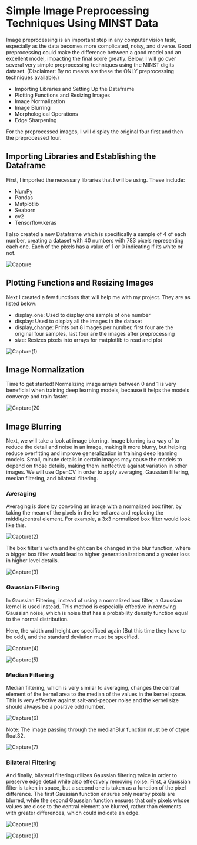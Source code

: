 # Simple Image Preprocessing Techniques Using MINST Data
Image preprocessing is an important step in any computer vision task, especially as the data becomes more complicated, noisy, and diverse. Good preprocessing could make the difference between a good model and an excellent model, impacting the final score greatly. Below, I will go over several very simple preprocessing techniques using the MINST digits dataset. (Disclaimer: By no means are these the ONLY preprocessing techniques available.)
- Importing Libraries and Setting Up the Dataframe
- Plotting Functions and Resizing Images
- Image Normalization
- Image Blurring
- Morphological Operations
- Edge Sharpening

For the preprocessed images, I will display the original four first and then the preprocessed four.

## Importing Libraries and Establishing the Dataframe
First, I imported the necessary libraries that I will be using. These include:
- NumPy
- Pandas
- Matplotlib
- Seaborn
- cv2
- Tensorflow.keras

I also created a new Dataframe which is specifically a sample of 4 of each number, creating a dataset with 40 numbers with 783 pixels representing each one. Each of the pixels has a value of 1 or 0 indicating if its white or not. 

![Capture](https://user-images.githubusercontent.com/69808907/132280742-37180a4d-6e4b-4acf-b5df-49b9dea400e4.PNG)

## Plotting Functions and Resizing Images
Next I created a few functions that will help me with my project. They are as listed below:
- display_one: Used to display one sample of one number
- display: Used to display all the images in the dataset
- display_change: Prints out 8 images per number, first four are the original four samples, last four are the images after preprocessing
- size: Resizes pixels into arrays for matplotlib to read and plot

![Capture(1)](https://user-images.githubusercontent.com/69808907/132280904-87bedbb3-a711-402b-a1d4-0a7b2bd2fe61.PNG)

## Image Normalization
Time to get started! Normalizing image arrays between 0 and 1 is very beneficial when training deep learning models, because it helps the models converge and train faster.

![Capture(20](https://user-images.githubusercontent.com/69808907/132280948-67b971a1-05e8-49ef-a117-68b240dd02e4.PNG)

## Image Blurring
Next, we will take a look at image blurring. Image blurring is a way of to reduce the detail and noise in an image, making it more blurry, but helping reduce overfitting and improve generalization in training deep learning models. Small, minute details in certain images may cause the models to depend on those details, making them ineffective against variation in other images. We will use OpenCV in order to apply averaging, Gaussian filtering, median filtering, and bilateral filtering.

### Averaging
Averaging is done by convoling an image with a normalized box filter, by taking the mean of the pixels in the kernel area and replacing the middle/central element. For example, a 3x3 normalized box filter would look like this.

![Capture(2)](https://user-images.githubusercontent.com/69808907/132281110-0e494a88-cc16-4da9-8e9b-51dd2a43c6a7.PNG)

The box filter's width and height can be changed in the blur function, where a bigger box filter would lead to higher generationlization and a greater loss in higher level details.

![Capture(3)](https://user-images.githubusercontent.com/69808907/132281150-dbd9f0aa-5649-4900-9aca-2bf1d90ca677.PNG)

### Gaussian Filtering
In Gaussian Filtering, instead of using a normalized box filter, a Gaussian kernel is used instead. This method is especially effective in removing Gaussian noise, which is noise that has a probability density function equal to the normal distribution.

Here, the width and height are specificed again (But this time they have to be odd), and the standard deviation must be specified.

![Capture(4)](https://user-images.githubusercontent.com/69808907/132281212-a0747add-13c3-4c61-bc2f-7c5bfa24fb4e.PNG)

![Capture(5)](https://user-images.githubusercontent.com/69808907/132281241-b5ad6f24-e54b-49f1-a615-d4a27554b477.PNG)

### Median Filtering
Median filtering, which is very similar to averaging, changes the central element of the kernel area to the median of the values in the kernel space. This is very effective against salt-and-pepper noise and the kernel size should always be a positive odd number.

![Capture(6)](https://user-images.githubusercontent.com/69808907/132281289-77bdf765-54a9-4499-a549-8261a7d3bfee.PNG)

Note: The image passing through the medianBlur function must be of dtype float32.

![Capture(7)](https://user-images.githubusercontent.com/69808907/132281334-74d1a083-c24d-470d-a764-31f1599d43a0.PNG)

### Bilateral Filtering
And finally, bilateral filtering utilizes Gaussian filtering twice in order to preserve edge detail while also effectively removing noise. First, a Gaussian filter is taken in space, but a second one is taken as a function of the pixel difference. The first Gaussian function ensures only nearby pixels are blurred, while the second Gaussian function ensures that only pixels whose values are close to the central element are blurred, rather than elements with greater differences, which could indicate an edge.

![Capture(8)](https://user-images.githubusercontent.com/69808907/132281368-a5409c65-efa9-4463-b4cf-74460438b596.PNG)

![Capture(9)](https://user-images.githubusercontent.com/69808907/132281393-56c3c64a-4b52-4426-a1ea-c83074cfabbe.PNG)
